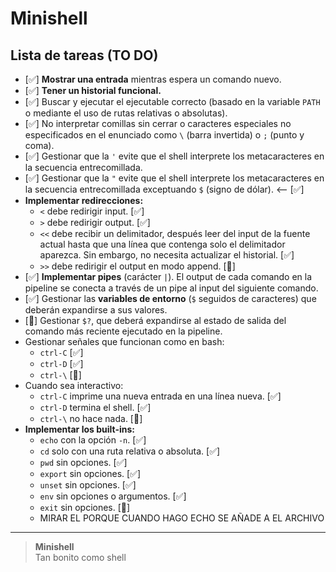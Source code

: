 # Minishell

## Lista de tareas (TO DO)

- [✅] **Mostrar una entrada** mientras espera un comando nuevo.
- [✅] **Tener un historial funcional.**
- [✅] Buscar y ejecutar el ejecutable correcto (basado en la variable `PATH` o mediante el uso de rutas relativas o absolutas).
- [✅] No interpretar comillas sin cerrar o caracteres especiales no especificados en el enunciado como `\` (barra invertida) o `;` (punto y coma).
- [✅] Gestionar que la `'` evite que el shell interprete los metacaracteres en la secuencia entrecomillada.
- [✅] Gestionar que la `"` evite que el shell interprete los metacaracteres en la secuencia entrecomillada exceptuando `$` (signo de dólar). <-- [✅]
- **Implementar redirecciones:**
  - `<` debe redirigir input. [✅]
  - `>` debe redirigir output. [✅]
  - `<<` debe recibir un delimitador, después leer del input de la fuente actual hasta que una línea que contenga solo el delimitador aparezca. Sin embargo, no necesita actualizar el historial. [✅]
  - `>>` debe redirigir el output en modo append. [🔁]
- [✅] **Implementar pipes** (carácter `|`). El output de cada comando en la pipeline se conecta a través de un pipe al input del siguiente comando.
- [✅] Gestionar las **variables de entorno** (`$` seguidos de caracteres) que deberán expandirse a sus valores.
- [🔁] Gestionar `$?`, que deberá expandirse al estado de salida del comando más reciente ejecutado en la pipeline.
- Gestionar señales que funcionan como en bash:
  - `ctrl-C` [✅]
  - `ctrl-D` [✅]
  - `ctrl-\` [🔁]
- Cuando sea interactivo:
  - `ctrl-C` imprime una nueva entrada en una línea nueva. [✅]
  - `ctrl-D` termina el shell. [✅]
  - `ctrl-\` no hace nada. [🔁]
- **Implementar los built-ins:**
  - `echo` con la opción `-n`. [✅]
  - `cd` solo con una ruta relativa o absoluta. [✅]
  - `pwd` sin opciones. [✅]
  - `export` sin opciones. [✅]
  - `unset` sin opciones. [✅]
  - `env` sin opciones o argumentos. [✅]
  - `exit` sin opciones. [🔁]
  - MIRAR EL PORQUE CUANDO HAGO ECHO SE AÑADE A EL ARCHIVO
---

> **Minishell**  
> Tan bonito como shell
>



